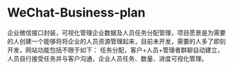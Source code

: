 # WeChat-Business-plan
企业微信接口封装，可视化管理企业数据及人员任务分配管理，项目愿景是为需要的人创建一个能够将将企业的人员资源管理起来，目前未开发，需要的人多了即刻开发，网站功能包括不限于如下： 任务分配，客户+人员+管理者群聊自动建立，人员自行接受任务并与客户沟通，企业人员任务、数量、进度可视化管理。

